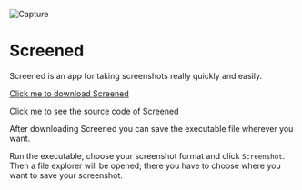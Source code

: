 ![Capture](https://user-images.githubusercontent.com/95244851/149829927-d0888f42-93f4-433b-95b4-36c1238f43e0.PNG)
# Screened
Screened is an app for taking screenshots really quickly and easily.

[Click me to download Screened](https://github.com/k-ulyanov/Screened/releases)

[Click me to see the source code of Screened](https://github.com/k-ulyanov/Screened/blob/main/Screened.py)

After downloading Screened you can save the executable file wherever you want.

Run the executable, choose your screenshot format and click `Screenshot`. Then a file explorer will be opened; there you have to choose where you want to save your screenshot.
